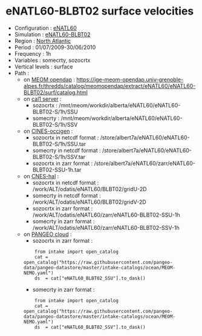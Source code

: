 # eNATL60-BLBT02 surface velocities

 - Configuration : [eNATL60](https://github.com/AurelieAlbert/extractions/blob/main/simulations/enatl60.md)
 - Simulation : [eNATL60-BLBT02](https://github.com/AurelieAlbert/extractions/blob/main/simulations/enatl60-blbt02.md)
 - Region : [North Atlantic](https://github.com/AurelieAlbert/extractions/blob/main/regions/eNATL.md)
 - Period : 01/07/2009-30/06/2010
 - Frequency : 1h
 - Variables : somecrty, sozocrtx
 - Vertical levels : surface
 - Path : 
   - on [MEOM opendap](https://github.com/AurelieAlbert/extractions/tree/main/platforms) : https://ige-meom-opendap.univ-grenoble-alpes.fr/thredds/catalog/meomopendap/extract/eNATL60/eNATL60-BLBT02/surf/catalog.html
   - on [cal1 server](https://github.com/AurelieAlbert/extractions/blob/main/platforms/cal1.md) : 
       - sozocrtx : /mnt/meom/workdir/alberta/eNATL60/eNATL60-BLBT02-S/1h/SSU
       - somecrty : /mnt/meom/workdir/alberta/eNATL60/eNATL60-BLBT02-S/1h/SSV
   - on [CINES-occigen](https://github.com/AurelieAlbert/extractions/blob/main/platforms/occigen.md) :
       - sozocrtx in netcdf format : /store/albert7a/eNATL60/eNATL60-BLBT02-S/1h/SSU.tar
       - somecrty in netcdf format : /store/albert7a/eNATL60/eNATL60-BLBT02-S/1h/SSV.tar
       - sozocrtx in zarr format : /store/albert7a/eNATL60/zarr/eNATL60-BLBT02-SSU-1h.tar
   - on [CNES-hal](https://github.com/AurelieAlbert/extractions/blob/main/platforms/hal.md) :
       - sozocrtx in netcdf format : /work/ALT/odatis/eNATL60/BLBT02/gridU-2D
       - somecrty in netcdf format : /work/ALT/odatis/eNATL60/BLBT02/gridV-2D
       - sozocrtx in zarr format : /work/ALT/odatis/eNATL60/zarr/eNATL60-BLBT02-SSU-1h
       - somecrty in zarr format : /work/ALT/odatis/eNATL60/zarr/eNATL60-BLBT02-SSV-1h      
   - on [PANGEO cloud](https://github.com/AurelieAlbert/extractions/blob/main/platforms/pangeo.md) :                 
       - sozocrtx in zarr format : 
       ```
           from intake import open_catalog
           cat = open_catalog("https://raw.githubusercontent.com/pangeo-data/pangeo-datastore/master/intake-catalogs/ocean/MEOM-NEMO.yaml")
           ds  = cat["eNATL60_BLBT02_SSU"].to_dask()
       ```
       - somecrty in zarr format : 
       ```
           from intake import open_catalog
           cat = open_catalog("https://raw.githubusercontent.com/pangeo-data/pangeo-datastore/master/intake-catalogs/ocean/MEOM-NEMO.yaml")
           ds  = cat["eNATL60_BLBT02_SSV"].to_dask()
       ```
